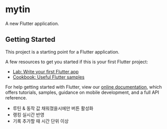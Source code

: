# mytin

A new Flutter application.

## Getting Started

This project is a starting point for a Flutter application.

A few resources to get you started if this is your first Flutter project:

- [Lab: Write your first Flutter app](https://flutter.dev/docs/get-started/codelab)
- [Cookbook: Useful Flutter samples](https://flutter.dev/docs/cookbook)

For help getting started with Flutter, view our
[online documentation](https://flutter.dev/docs), which offers tutorials,
samples, guidance on mobile development, and a full API reference.


- 루틴 & 동작 값 채워졌을시에만 버튼 활성화
- 랭킹 실시간 반영
- 기록 추가할 때 시간 단위 이상
